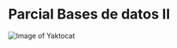 # Parcial Bases de datos II
![Image of Yaktocat](https://github.com/alejandromaselli/parcial/blob/master/diagrama.PNG)
